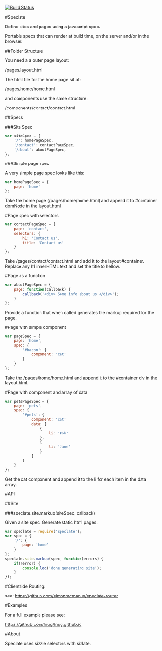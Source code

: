 [![Build Status](https://travis-ci.org/simonmcmanus/speclate.svg?branch=master)](https://travis-ci.org/simonmcmanus/speclate)


#Speclate

Define sites and pages using a javascript spec.

Portable specs that can render at build time, on the server and/or in the browser.


##Folder Structure

You need a a outer page layout:

/pages/layout.html

The html file for the home page sit at:

/pages/home/home.html

and components use the same structure:

/components/contact/contact.html

##Specs

###Site Spec

```js
var siteSpec = {
    '/': homePageSpec,
    '/contact': contactPageSpec,
    '/about': aboutPageSpec,
};
```

###Simple page spec

A very simple page spec looks like this:

```js
var homePageSpec = {
    page: 'home'
};
```

Take the home page (/pages/home/home.html) and append it to #container domNode in the layout.html.


#Page spec with selectors

```js
var contactPageSpec = {
    page: 'contact',
    selectors: {
        h1: 'Contact us',
        title: 'Contact us'
    }
};
```

Take /pages/contact/contact.html and add it to the layout #container.
Replace any h1 innerHTML text and set the title to hellow.


#Page as a function

```js
var aboutPageSpec = {
    page: function(callback) {
        callback('<div> Some info about us </div>');
    }
};
```

Provide a function that when called generates the markup required for the page.

#Page with simple component

```js
var pageSpec = {
    page: 'home',
    spec: {
        '#bacon': {
            component: 'cat'
        }
    }
};
```

Take the /pages/home/home.html and append it to the #container div in the layout.html.

#Page with component and array of data

```js
var petsPageSpec = {
    page: 'pets',
    spec: {
        '#pets': {
            component: 'cat'
            data: [
                {
                    li: 'Bob'
                },
                {
                    li: 'Jane'
                }
            ]
        }
    }
};
```

Get the cat component and append it to the li for each item in the data array.


#API

##Site

###speclate.site.markup(siteSpec, callback)

Given a site spec, Generate static html pages.


```js
var speclate = require('speclate');
var spec = {
    '/': {
        page: 'home'
    }
};
speclate.site.markup(spec, function(errors) {
    if(!error) {
        console.log('done generating site');
    }
});
```

#Clientside Routing:

see:
https://github.com/simonmcmanus/speclate-router


#Examples

For a full example please see:

https://github.com/lnug/lnug.github.io


#About


Speclate uses sizzle selectors with sizlate.

